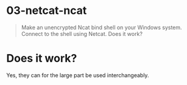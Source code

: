 # 03-netcat-ncat

> Make an unencrypted Ncat bind shell on your Windows system. Connect to the shell using Netcat. Does it work?

# Does it work?
Yes, they can for the large part be used interchangeably.
